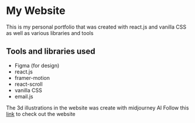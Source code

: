 # My Website
This is my personal portfolio that was created with react.js and vanilla CSS as well as various libraries and tools

## Tools and libraries used
- Figma (for design)
- react.js
- framer-motion
- react-scroll
- vanilla CSS
- email.js

The 3d illustrations in the website was create with midjourney AI
Follow this [link](https://web-calebq.vercel.app/) to check out the website
